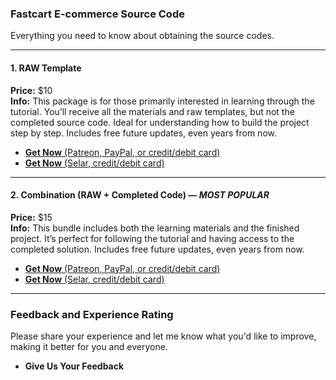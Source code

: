 ### **Fastcart E-commerce Source Code**
Everything you need to know about obtaining the source codes.

---

#### **1. RAW Template**  
**Price:** $10  
**Info:** This package is for those primarily interested in learning through the tutorial. You’ll receive all the materials and raw templates, but not the completed source code. Ideal for understanding how to build the project step by step. Includes free future updates, even years from now.

- <a href="https://www.patreon.com/desphixs/shop/fastcart-ecommerce-raw-templates-460225">**Get Now** (Patreon, PayPal, or credit/debit card)</a>  
- <a href="https://selar.co/144700">**Get Now** (Selar, credit/debit card)</a> 

---

#### **2. Combination (RAW + Completed Code) — *MOST POPULAR***  
**Price:** $15  
**Info:** This bundle includes both the learning materials and the finished project. It’s perfect for following the tutorial and having access to the completed solution. Includes free future updates, even years from now.

- <a href="https://www.patreon.com/desphixs/shop/fastcart-e-commerce-completed-source-460209">**Get Now** (Patreon, PayPal, or credit/debit card)</a>   
- <a href="https://selar.co/2ql817">**Get Now** (Selar, credit/debit card)</a> 

---

### **Feedback and Experience Rating**  
Please share your experience and let me know what you'd like to improve, making it better for you and everyone.

- **Give Us Your Feedback**  
